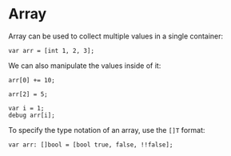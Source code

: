 # Array

Array can be used to collect multiple values in a single container:

```
var arr = [int 1, 2, 3];
```

We can also manipulate the values inside of it:

```
arr[0] += 10;

arr[2] = 5;

var i = 1;
debug arr[i];
```

To specify the type notation of an array, use the `[]T` format:

```
var arr: []bool = [bool true, false, !!false];
```
